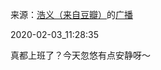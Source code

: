 来源：[浩义（来自豆瓣）](https://www.douban.com/people/hauuyee/)的[广播](https://www.douban.com/people/hauuyee/status/2787983036/)


2020-02-03_11:28:35


真都上班了？今天忽悠有点安静呀～
